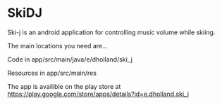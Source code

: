 # SkiDJ
Ski-j is an android application for controlling music volume while skiing.


The main locations you need are...

Code in app/src/main/java/e/dholland/ski_j

Resources in app/src/main/res


The app is availible on the play store at https://play.google.com/store/apps/details?id=e.dholland.ski_j
